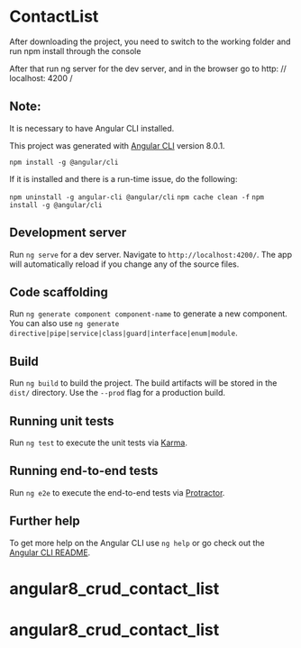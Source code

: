 # ContactList

After downloading the project, you need to switch to the working folder and run npm install through the console

After that run ng server for the dev server, and in the browser go to http: // localhost: 4200 /

## Note:
It is necessary to have Angular CLI installed.

This project was generated with [Angular CLI](https://github.com/angular/angular-cli) version 8.0.1.

`npm install -g @angular/cli`

If it is installed and there is a run-time issue, do the following:

`npm uninstall -g angular-cli @angular/cli` `npm cache clean -f` `npm install -g @angular/cli`

## Development server

Run `ng serve` for a dev server. Navigate to `http://localhost:4200/`. The app will automatically reload if you change any of the source files.

## Code scaffolding

Run `ng generate component component-name` to generate a new component. You can also use `ng generate directive|pipe|service|class|guard|interface|enum|module`.

## Build

Run `ng build` to build the project. The build artifacts will be stored in the `dist/` directory. Use the `--prod` flag for a production build.

## Running unit tests

Run `ng test` to execute the unit tests via [Karma](https://karma-runner.github.io).

## Running end-to-end tests

Run `ng e2e` to execute the end-to-end tests via [Protractor](http://www.protractortest.org/).

## Further help

To get more help on the Angular CLI use `ng help` or go check out the [Angular CLI README](https://github.com/angular/angular-cli/blob/master/README.md).
# angular8_crud_contact_list

# angular8_crud_contact_list

